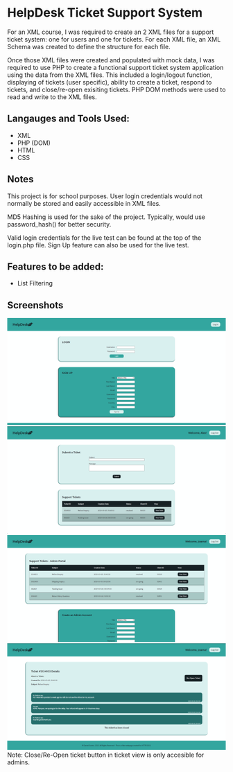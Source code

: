 # HelpDesk Ticket Support System

For an XML course, I was required to create an 2 XML files for a support ticket system: one for users and one for tickets. For each XML file, an XML Schema was created to define the structure for each file.

Once those XML files were created and populated with mock data, I was required to use PHP to create a functional support ticket system application using the data from the XML files. This included a login/logout function, displaying of tickets (user specific), ability to create a ticket, respond to tickets, and close/re-open exisiting tickets. PHP DOM methods were used to read and write to the XML files.

## Langauges and Tools Used:

- XML
- PHP (DOM)
- HTML
- CSS

## Notes

This project is for school purposes. User login credentials would not normally be stored and easily accessible in XML files.

MD5 Hashing is used for the sake of the project. Typically, would use password_hash() for better security.

Valid login credentials for the live test can be found at the top of the login.php file. Sign Up feature can also be used for the live test.

## Features to be added:

- List Filtering

## Screenshots

![login view](images/LoginView.png)
![client view](images/ClientView.png)
![admin view](images/AdminView.png)
![tickiet view](images/TicketView.png)
Note: Close/Re-Open ticket button in ticket view is only accesible for admins.
